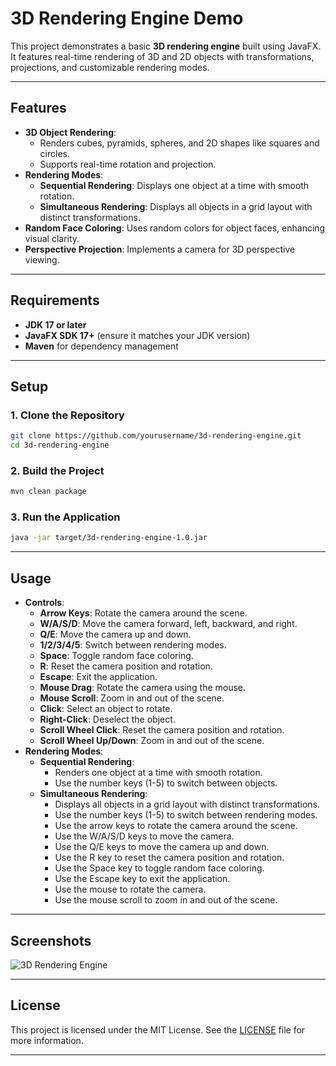# 3D Rendering Engine Demo

This project demonstrates a basic **3D rendering engine** built using JavaFX. It features real-time rendering of 3D and 2D objects with transformations, projections, and customizable rendering modes.

---

## Features

- **3D Object Rendering**:
    - Renders cubes, pyramids, spheres, and 2D shapes like squares and circles.
    - Supports real-time rotation and projection.
- **Rendering Modes**:
    - **Sequential Rendering**: Displays one object at a time with smooth rotation.
    - **Simultaneous Rendering**: Displays all objects in a grid layout with distinct transformations.
- **Random Face Coloring**: Uses random colors for object faces, enhancing visual clarity.
- **Perspective Projection**: Implements a camera for 3D perspective viewing.

---

## Requirements

- **JDK 17 or later**
- **JavaFX SDK 17+** (ensure it matches your JDK version)
- **Maven** for dependency management

---

## Setup

### 1. Clone the Repository

```bash
git clone https://github.com/yourusername/3d-rendering-engine.git
cd 3d-rendering-engine
```

### 2. Build the Project

```bash
mvn clean package
```

### 3. Run the Application

```bash
java -jar target/3d-rendering-engine-1.0.jar
```

---

## Usage

- **Controls**:
    - **Arrow Keys**: Rotate the camera around the scene.
    - **W/A/S/D**: Move the camera forward, left, backward, and right.
    - **Q/E**: Move the camera up and down.
    - **1/2/3/4/5**: Switch between rendering modes.
    - **Space**: Toggle random face coloring.
    - **R**: Reset the camera position and rotation.
    - **Escape**: Exit the application.
    - **Mouse Drag**: Rotate the camera using the mouse.
    - **Mouse Scroll**: Zoom in and out of the scene.
    - **Click**: Select an object to rotate.
    - **Right-Click**: Deselect the object.
    - **Scroll Wheel Click**: Reset the camera position and rotation.
    - **Scroll Wheel Up/Down**: Zoom in and out of the scene.
- **Rendering Modes**:
    - **Sequential Rendering**:
        - Renders one object at a time with smooth rotation.
        - Use the number keys (1-5) to switch between objects.
    - **Simultaneous Rendering**:
        - Displays all objects in a grid layout with distinct transformations.
        - Use the number keys (1-5) to switch between rendering modes.
        - Use the arrow keys to rotate the camera around the scene.
        - Use the W/A/S/D keys to move the camera.
        - Use the Q/E keys to move the camera up and down.
        - Use the R key to reset the camera position and rotation.
        - Use the Space key to toggle random face coloring.
        - Use the Escape key to exit the application.
        - Use the mouse to rotate the camera.
        - Use the mouse scroll to zoom in and out of the scene.

---

## Screenshots

![3D Rendering Engine](https://user-images.githubusercontent.com/58918327/139520073-4b3b3b3b-4b3b-4b3b-4b3b-4b3b4b3b4b3b.png)

---

## License

This project is licensed under the MIT License. See the [LICENSE](LICENSE) file for more information.

---